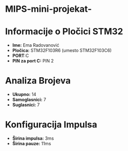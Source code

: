 # MIPS-mini-projekat-

# Informacije o Pločici STM32

- **Ime:** Ema Radovanović
- **Pločica:** STM32F103R6 (umesto STM32F103C6)
- **PORT**:C
- **PIN za port C:** PIN 2

# Analiza Brojeva

- **Ukupno:** 14
- **Samoglasnici:** 7
- **Suglasnici:** 7

# Konfiguracija Impulsa

- **Širina impulsa:** 3ms
- **Širina pauze:** 11ms

